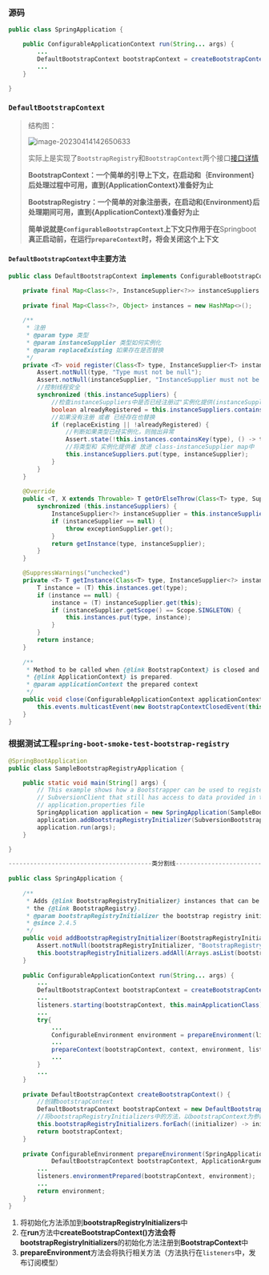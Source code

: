 ### 源码

```java
public class SpringApplication {

    public ConfigurableApplicationContext run(String... args) {
        ...
        DefaultBootstrapContext bootstrapContext = createBootstrapContext();
        ...
    }

}
```



### `DefaultBootstrapContext`

> 结构图：
>
> ![image-20230414142650633](https://xmls-typora-pic.oss-cn-shanghai.aliyuncs.com/pic/image-20230414142650633.png)
>
> 实际上是实现了`BootstrapRegistry`和`BootstrapContext`两个接口[接口详情](./3.bootstrapRegistryInitializers.md)
>
> **BootstrapContext：一个简单的引导上下文，在启动和｛Environment｝后处理过程中可用，直到{ApplicationContext}准备好为止**
>
> **BootstrapRegistry：一个简单的对象注册表，在启动和{Environment}后处理期间可用，直到{ApplicationContext}准备好为止**
>
> **简单说就是`ConfigurableBootstrapContext`上下文只作用于在**Springboot**真正启动前，在运行`prepareContext`时，将会关闭这个上下文**

#### `DefaultBootstrapContext`中主要方法

```java
public class DefaultBootstrapContext implements ConfigurableBootstrapContext {

    private final Map<Class<?>, InstanceSupplier<?>> instanceSuppliers = new HashMap<>();
    
    private final Map<Class<?>, Object> instances = new HashMap<>();
    
    /**
     * 注册
     * @param type 类型
     * @param instanceSupplier 类型如何实例化
     * @param replaceExisting 如果存在是否替换
     */
    private <T> void register(Class<T> type, InstanceSupplier<T> instanceSupplier, boolean replaceExisting) {
        Assert.notNull(type, "Type must not be null");
        Assert.notNull(instanceSupplier, "InstanceSupplier must not be null");
        //控制线程安全
        synchronized (this.instanceSuppliers) {
            //检查instanceSuppliers中是否已经注册过"实例化提供(instanceSupplier)"
            boolean alreadyRegistered = this.instanceSuppliers.containsKey(type);
            //如果没有注册 或者 已经存在也替换
            if (replaceExisting || !alreadyRegistered) {
                //判断如果类型已经实例化，则抛出异常
                Assert.state(!this.instances.containsKey(type), () -> type.getName() + " has already been created");
                //将类型和 实例化提供者 放进 class-instanceSupplier map中
                this.instanceSuppliers.put(type, instanceSupplier);
            }
        }
    }
    
    @Override
	public <T, X extends Throwable> T getOrElseThrow(Class<T> type, Supplier<? extends X> exceptionSupplier) throws X {
		synchronized (this.instanceSuppliers) {
			InstanceSupplier<?> instanceSupplier = this.instanceSuppliers.get(type);
			if (instanceSupplier == null) {
				throw exceptionSupplier.get();
			}
			return getInstance(type, instanceSupplier);
		}
	}

	@SuppressWarnings("unchecked")
	private <T> T getInstance(Class<T> type, InstanceSupplier<?> instanceSupplier) {
		T instance = (T) this.instances.get(type);
		if (instance == null) {
			instance = (T) instanceSupplier.get(this);
			if (instanceSupplier.getScope() == Scope.SINGLETON) {
				this.instances.put(type, instance);
			}
		}
		return instance;
	}
    
    /**
	 * Method to be called when {@link BootstrapContext} is closed and the
	 * {@link ApplicationContext} is prepared.
	 * @param applicationContext the prepared context
	 */
	public void close(ConfigurableApplicationContext applicationContext) {
		this.events.multicastEvent(new BootstrapContextClosedEvent(this, applicationContext));
	}
}
```

### 根据测试工程`spring-boot-smoke-test-bootstrap-registry`

```java
@SpringBootApplication
public class SampleBootstrapRegistryApplication {

	public static void main(String[] args) {
		// This example shows how a Bootstrapper can be used to register a custom
		// SubversionClient that still has access to data provided in the
		// application.properties file
		SpringApplication application = new SpringApplication(SampleBootstrapRegistryApplication.class);
		application.addBootstrapRegistryInitializer(SubversionBootstrap.withCustomClient(MySubversionClient::new));
		application.run(args);
	}

}

----------------------------------------类分割线----------------------------------------
    
public class SpringApplication {
    
    /**
	 * Adds {@link BootstrapRegistryInitializer} instances that can be used to initialize
	 * the {@link BootstrapRegistry}.
	 * @param bootstrapRegistryInitializer the bootstrap registry initializer to add
	 * @since 2.4.5
	 */
	public void addBootstrapRegistryInitializer(BootstrapRegistryInitializer bootstrapRegistryInitializer) {
		Assert.notNull(bootstrapRegistryInitializer, "BootstrapRegistryInitializer must not be null");
		this.bootstrapRegistryInitializers.addAll(Arrays.asList(bootstrapRegistryInitializer));
	}
    
    public ConfigurableApplicationContext run(String... args) {
        ...
        DefaultBootstrapContext bootstrapContext = createBootstrapContext();
        ...
        listeners.starting(bootstrapContext, this.mainApplicationClass);
        ...
        try{
            ...
            ConfigurableEnvironment environment = prepareEnvironment(listeners, bootstrapContext, applicationArguments);
            ...
            prepareContext(bootstrapContext, context, environment, listeners, applicationArguments, printedBanner);
            ...
        }
        ...
    }
    
    private DefaultBootstrapContext createBootstrapContext() {
        //创建bootstrapContext
        DefaultBootstrapContext bootstrapContext = new DefaultBootstrapContext();
        //将bootstrapRegistryInitializers中的方法，以bootstrapContext为参数去执行
       	this.bootstrapRegistryInitializers.forEach((initializer) -> initializer.initialize(bootstrapContext));
       	return bootstrapContext;
	}
    
    private ConfigurableEnvironment prepareEnvironment(SpringApplicationRunListeners listeners,
			DefaultBootstrapContext bootstrapContext, ApplicationArguments applicationArguments) {
        ...
		listeners.environmentPrepared(bootstrapContext, environment);
        ...
		return environment;
	}
}
```

1. 将初始化方法添加到**bootstrapRegistryInitializers**中
2. 在**run**方法中**createBootstrapContext()**方法会将**bootstrapRegistryInitializers**的初始化方法注册到**BootstrapContext**中
3. **prepareEnvironment**方法会将执行相关方法（方法执行在`listeners`中，发布订阅模型）